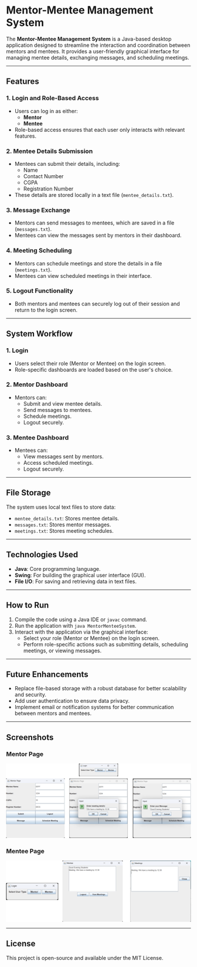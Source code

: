 # Mentor-Mentee Management System

The **Mentor-Mentee Management System** is a Java-based desktop application designed to streamline the interaction and coordination between mentors and mentees. It provides a user-friendly graphical interface for managing mentee details, exchanging messages, and scheduling meetings.

---

## Features

### 1. Login and Role-Based Access
- Users can log in as either:
  - **Mentor**
  - **Mentee**
- Role-based access ensures that each user only interacts with relevant features.

### 2. Mentee Details Submission
- Mentees can submit their details, including:
  - Name
  - Contact Number
  - CGPA
  - Registration Number
- These details are stored locally in a text file (`mentee_details.txt`).

### 3. Message Exchange
- Mentors can send messages to mentees, which are saved in a file (`messages.txt`).
- Mentees can view the messages sent by mentors in their dashboard.

### 4. Meeting Scheduling
- Mentors can schedule meetings and store the details in a file (`meetings.txt`).
- Mentees can view scheduled meetings in their interface.

### 5. Logout Functionality
- Both mentors and mentees can securely log out of their session and return to the login screen.

---

## System Workflow

### 1. Login
- Users select their role (Mentor or Mentee) on the login screen.
- Role-specific dashboards are loaded based on the user's choice.

### 2. Mentor Dashboard
- Mentors can:
  - Submit and view mentee details.
  - Send messages to mentees.
  - Schedule meetings.
  - Logout securely.

### 3. Mentee Dashboard
- Mentees can:
  - View messages sent by mentors.
  - Access scheduled meetings.
  - Logout securely.

---

## File Storage
The system uses local text files to store data:
- `mentee_details.txt`: Stores mentee details.
- `messages.txt`: Stores mentor messages.
- `meetings.txt`: Stores meeting schedules.

---

## Technologies Used
- **Java**: Core programming language.
- **Swing**: For building the graphical user interface (GUI).
- **File I/O**: For saving and retrieving data in text files.

---

## How to Run
1. Compile the code using a Java IDE or `javac` command.
2. Run the application with `java MentorMenteeSystem`.
3. Interact with the application via the graphical interface:
   - Select your role (Mentor or Mentee) on the login screen.
   - Perform role-specific actions such as submitting details, scheduling meetings, or viewing messages.

---

## Future Enhancements
- Replace file-based storage with a robust database for better scalability and security.
- Add user authentication to ensure data privacy.
- Implement email or notification systems for better communication between mentors and mentees.

---

## Screenshots

### Mentor Page
![Mentor Page](Mentor-Page-output.png)

### Mentee Page
![Mentee Page](Mentee-page-output.png)


---

## License
This project is open-source and available under the MIT License.

